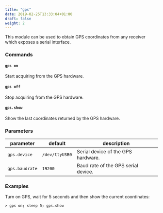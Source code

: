 ```yaml
---
title: "gps"
date: 2019-02-25T13:33:04+01:00
draft: false
weight: 2
---
```


This module can be used to obtain GPS coordinates from any receiver which exposes a serial interface.

### Commands

#### `gps on`

Start acquiring from the GPS hardware.

#### `gps off`

Stop acquiring from the GPS hardware.

#### `gps.show`

Show the last coordinates returned by the GPS hardware.

### Parameters

| parameter | default | description |
|-----------|---------|-------------|
| `gps.device` | `/dev/ttyUSB0` | Serial device of the GPS hardware. | 
| `gps.baudrate` |  `19200` | Baud rate of the GPS serial device. |

### Examples

Turn on GPS, wait for 5 seconds and then show the current coordinates:

```
> gps on; sleep 5; gps.show
```
